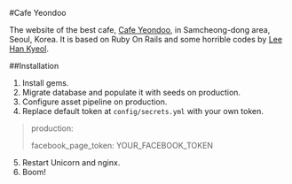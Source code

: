 #Cafe Yeondoo

The website of the best cafe, [Cafe Yeondoo](http://yeondoo.kr), in Samcheong-dong area, Seoul, Korea. It is based on Ruby On Rails and some horrible codes by [Lee Han Kyeol](http://leehankyeol.me).

##Installation

1. Install gems.
2. Migrate database and populate it with seeds on production.
3. Configure asset pipeline on production.
4. Replace default token at `config/secrets.yml` with your own token.
>production:
>
>  facebook_page_token: YOUR_FACEBOOK_TOKEN
5. Restart Unicorn and nginx.
6. Boom!